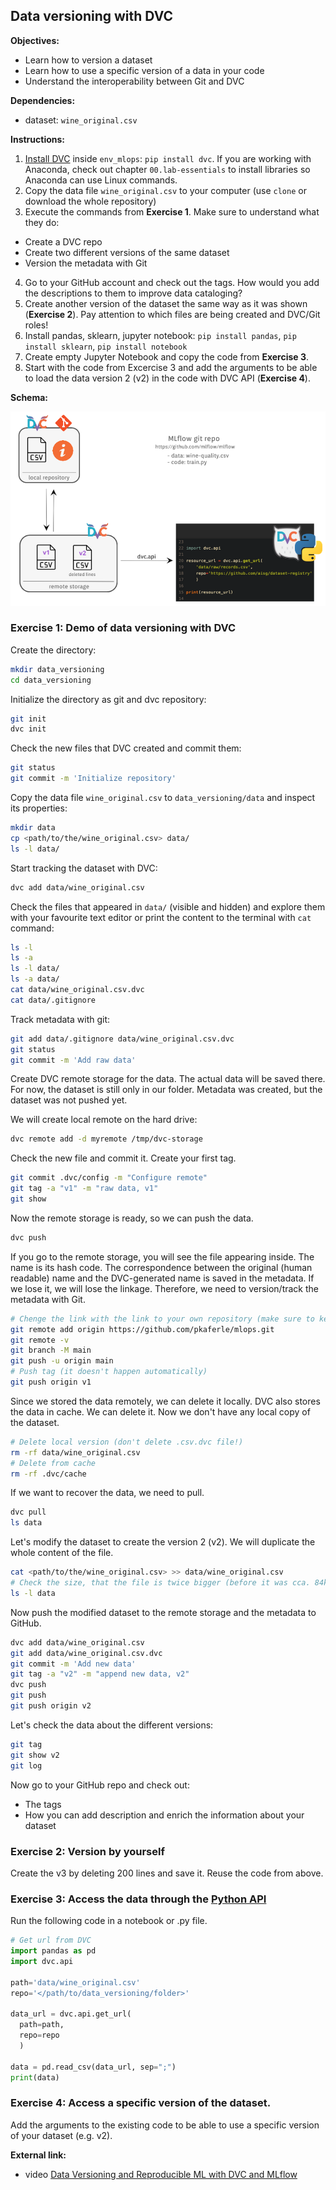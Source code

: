 ## Data versioning with DVC

**Objectives:**

- Learn how to version a dataset
- Learn how to use a specific version of a data in your code
- Understand the interoperability between Git and DVC

**Dependencies:**

- dataset: `wine_original.csv`

**Instructions:**

1. [Install DVC](https://dvc.org/doc/install) inside `env_mlops`: `pip install dvc`. If you are working with Anaconda, check out chapter `00.lab-essentials` to install libraries so Anaconda can use Linux commands.
2. Copy the data file `wine_original.csv` to your computer (use `clone` or download the whole repository)
3. Execute the commands from **Exercise 1**. Make sure to understand what they do:
  - Create a DVC repo
  - Create two different versions of the same dataset
  - Version the metadata with Git
4. Go to your GitHub account and check out the tags. How would you add the descriptions to them to improve data cataloging?
5. Create another version of the dataset the same way as it was shown (**Exercise 2**). Pay attention to which files are being created and DVC/Git roles!
6. Install pandas, sklearn, jupyter notebook:
`pip install pandas`, `pip install sklearn`, `pip install notebook`
7. Create empty Jupyter Notebook and copy the code from **Exercise 3**.
7. Start with the code from Excercise 3 and add the arguments to be able to load the data version 2 (v2) in the code with DVC API (**Exercise 4**).

**Schema:**

![Lab work](./assets/lab_schema.png)

### Exercise 1: Demo of data versioning with DVC

Create the directory:

```bash
mkdir data_versioning
cd data_versioning
```

Initialize the directory as git and dvc repository:

```bash
git init
dvc init
```

Check the new files that DVC created and commit them:

```bash
git status
git commit -m 'Initialize repository'
```

Copy the data file `wine_original.csv` to `data_versioning/data` and inspect its properties:

```bash
mkdir data
cp <path/to/the/wine_original.csv> data/
ls -l data/
```

Start tracking the dataset with DVC:

```bash
dvc add data/wine_original.csv
```

Check the files that appeared in `data/` (visible and hidden) and explore them with your favourite text editor or print the content to the terminal with `cat` command:

```bash
ls -l
ls -a
ls -l data/
ls -a data/
cat data/wine_original.csv.dvc
cat data/.gitignore
```

Track metadata with git:

```bash
git add data/.gitignore data/wine_original.csv.dvc
git status
git commit -m 'Add raw data'
```

Create DVC remote storage for the data. The actual data will be saved there.
For now, the dataset is still only in our folder. Metadata was created, but the dataset was
not pushed yet.

We will create local remote on the hard drive:

```bash
dvc remote add -d myremote /tmp/dvc-storage
```

Check the new file and commit it. Create your first tag.  

```bash
git commit .dvc/config -m "Configure remote"
git tag -a "v1" -m "raw data, v1"
git show
```

Now the remote storage is ready, so we can push the data.

```bash
dvc push
```

If you go to the remote storage, you will see the file appearing inside. The name is its hash code.
The correspondence between the original (human readable) name and the DVC-generated name is saved in the metadata. If we lose it, we will lose the linkage. Therefore, we need to version/track the metadata with Git.

```bash
# Chenge the link with the link to your own repository (make sure to keep .git at the end!)
git remote add origin https://github.com/pkaferle/mlops.git
git remote -v
git branch -M main
git push -u origin main
# Push tag (it doesn't happen automatically)
git push origin v1
```

Since we stored the data remotely, we can delete it locally.
DVC also stores the data in cache. We can delete it. Now we don't have any local copy of the dataset.

```bash
# Delete local version (don't delete .csv.dvc file!)
rm -rf data/wine_original.csv
# Delete from cache
rm -rf .dvc/cache
```

If we want to recover the data, we need to pull.

```bash
dvc pull
ls data
```

Let's modify the dataset to create the version 2 (v2). We will duplicate the whole content of the file.

```bash
cat <path/to/the/wine_original.csv> >> data/wine_original.csv
# Check the size, that the file is twice bigger (before it was cca. 84kB)
ls -l data
```

Now push the modified dataset to the remote storage and the metadata to GitHub.

```bash
dvc add data/wine_original.csv
git add data/wine_original.csv.dvc
git commit -m 'Add new data'   
git tag -a "v2" -m "append new data, v2"  
dvc push
git push
git push origin v2
```

Let's check the data about the different versions:

```bash
git tag
git show v2
git log
```

Now go to your GitHub repo and check out:

- The tags
- How you can add description and enrich the information about your dataset

### Exercise 2: Version by yourself

Create the v3 by deleting 200 lines and save it. Reuse the code from above.

### Exercise 3: Access the data through the [Python API](https://dvc.org/doc/api-reference)

Run the following code in a notebook or .py file.

```python
# Get url from DVC
import pandas as pd
import dvc.api

path='data/wine_original.csv'
repo='</path/to/data_versioning/folder>'

data_url = dvc.api.get_url(
  path=path,
  repo=repo
  )

data = pd.read_csv(data_url, sep=";")
print(data)
```

### Exercise 4: Access a specific version of the dataset.

Add the arguments to the existing code to be able to use a specific version of your dataset (e.g. v2).

**External link:**

- video [Data Versioning and Reproducible ML with DVC and MLflow](https://www.youtube.com/watch?v=W2DvpCYw22o)
